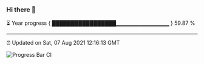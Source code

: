 ### Hi there 👋

⏳ Year progress { █████████████████▁▁▁▁▁▁▁▁▁▁▁▁▁ } 59.87 %

---

⏰ Updated on Sat, 07 Aug 2021 12:16:13 GMT

![Progress Bar CI](https://github.com/liununu/liununu/workflows/Progress%20Bar%20CI/badge.svg)
